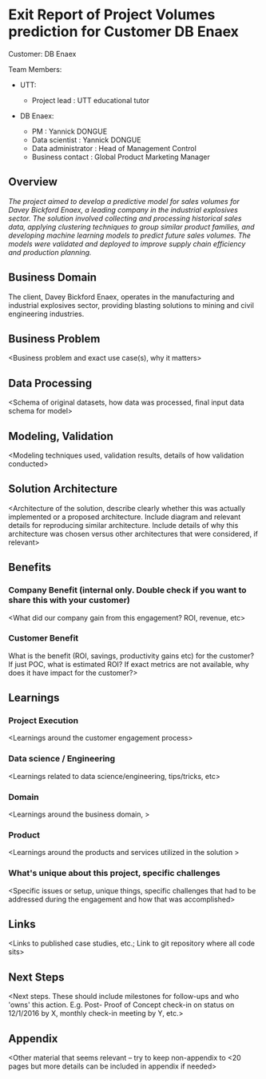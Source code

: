 # Exit Report of Project Volumes prediction for Customer DB Enaex

Customer: DB Enaex

Team Members:

* UTT:
  * Project lead : UTT educational tutor

* DB Enaex:
  * PM : Yannick DONGUE
  * Data scientist : Yannick DONGUE
  * Data administrator : Head of Management Control
  * Business contact : Global Product Marketing Manager

## Overview

_The project aimed to develop a predictive model for sales volumes for Davey Bickford Enaex, a leading company in the industrial explosives sector. The solution involved collecting and processing historical sales data, applying clustering techniques to group similar product families, and developing machine learning models to predict future sales volumes. The models were validated and deployed to improve supply chain efficiency and production planning._

## Business Domain

The client, Davey Bickford Enaex, operates in the manufacturing and industrial explosives sector, providing blasting solutions to mining and civil engineering industries.

##	Business Problem
<Business problem and exact use case(s), why it matters\>

##	Data Processing
<Schema of original datasets, how data was processed, final input data schema for model\>

##	Modeling, Validation
<Modeling techniques used, validation results, details of how validation conducted\>

##	Solution Architecture
<Architecture of the solution, describe clearly whether this was actually implemented or a proposed architecture. Include diagram and relevant details for reproducing similar architecture. Include details of why this architecture was chosen versus other architectures that were considered, if relevant\>

##	Benefits
	
###	Company Benefit (internal only. Double check if you want to share this with your customer)
<What did our company gain from this engagement? ROI, revenue,  etc\>

###	Customer Benefit
What is the benefit (ROI, savings, productivity gains etc)  for the customer? If just POC, what is estimated ROI? If exact metrics are not available, why does it have impact for the customer?\>

##	Learnings

### 	Project Execution
<Learnings around the customer engagement process\>

### Data science / Engineering
<Learnings related to data science/engineering, tips/tricks, etc\>


### Domain
<Learnings around the business domain, \>


### Product
<Learnings around the products and services utilized in the solution \>

###	What's unique about this project, specific challenges
<Specific issues or setup, unique things, specific challenges that had to be addressed during the engagement and how that was accomplished\>

##	Links
<Links to published case studies, etc.; Link to git repository where all code sits\>


##	Next Steps
 
<Next steps. These should include milestones for follow-ups and who 'owns' this action. E.g. Post- Proof of Concept check-in on status on 12/1/2016 by X, monthly check-in meeting by Y, etc.\>

## Appendix
<Other material that seems relevant – try to keep non-appendix to <20 pages but more details can be included in appendix if needed\>